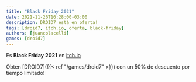 ```yaml
---
title: "Black Friday 2021"
date: 2021-11-26T16:28:00-03:00
description: DROID7 está en oferta!
tags: [droid7, itch.io, oferta, black-friday]
authors: [juancolacelli]
games: [droid7]
---
```


Es **Black Friday 2021** en [itch.io](https://juancolacelli.itch.io)

Obten [DROID7]({{< ref "/games/droid7" >}}) con un 50% de descuento por tiempo limitado!
